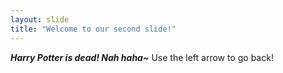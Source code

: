 ```yaml
---
layout: slide
title: "Welcome to our second slide!"
---
```

***Harry Potter is dead! Nah haha~***
Use the left arrow to go back!
